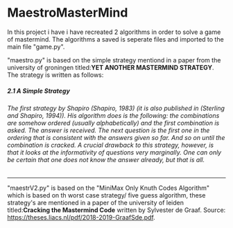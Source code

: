 # MaestroMasterMind
In this project i have i have recreated 2 algorithms in order to solve a game of mastermind.
The algorithms a saved is seperate files and imported to the main file "game.py".

"maestro.py" is based on the simple strategy mentiond in a paper from the university of groningen titled:**YET ANOTHER MASTERMIND STRATEGY**.
The strategy is written as follows:

##### 2.1 A Simple Strategy
###### The first strategy by Shapiro (Shapiro, 1983) (it is also published in (Sterling and Shapiro, 1994)). His algorithm does is the following: the combinations are somehow ordered (usually alphabetically) and the first combination is asked. The answer is received. The next question is the first one in the ordering that is consistent with the answers given so far. And so on until the combination is cracked. A crucial drawback to this strategy, however, is that it looks at the informativity of questions very marginally. One can only be certain that one does not know the answer already, but that is all.
***
"maestrV2.py" is based on the  "MiniMax Only Knuth Codes Algorithm" which is based on th worst case strategy/ five guess algorithm, these strategy's are mentioned in a paper of the university of leiden titled:**Cracking the Mastermind Code** written by Sylvester de Graaf.
Source: https://theses.liacs.nl/pdf/2018-2019-GraafSde.pdf.
